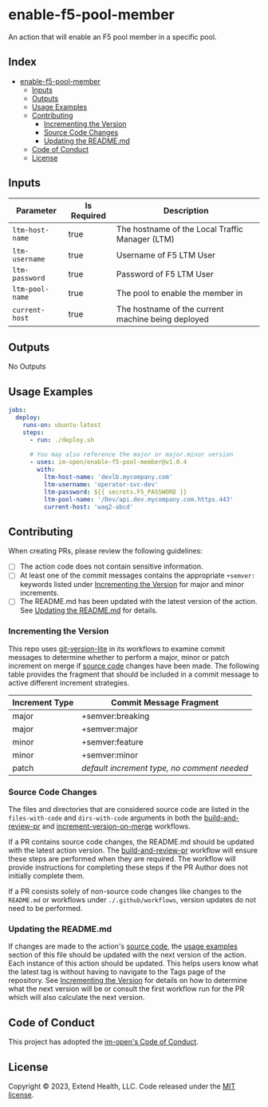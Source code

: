 # enable-f5-pool-member

An action that will enable an F5 pool member in a specific pool.

## Index <!-- omit in toc -->

- [enable-f5-pool-member](#enable-f5-pool-member)
  - [Inputs](#inputs)
  - [Outputs](#outputs)
  - [Usage Examples](#usage-examples)
  - [Contributing](#contributing)
    - [Incrementing the Version](#incrementing-the-version)
    - [Source Code Changes](#source-code-changes)
    - [Updating the README.md](#updating-the-readmemd)
  - [Code of Conduct](#code-of-conduct)
  - [License](#license)

## Inputs

| Parameter       | Is Required | Description                                        |
|-----------------|-------------|----------------------------------------------------|
| `ltm-host-name` | true        | The hostname of the Local Traffic Manager (LTM)    |
| `ltm-username`  | true        | Username of F5 LTM User                            |
| `ltm-password`  | true        | Password of F5 LTM User                            |
| `ltm-pool-name` | true        | The pool to enable the member in                   |
| `current-host`  | true        | The hostname of the current machine being deployed |

## Outputs

No Outputs

## Usage Examples

```yml
jobs:
  deploy:
    runs-on: ubuntu-latest
    steps:
      - run: ./deploy.sh 
      
      # You may also reference the major or major.minor version
      - uses: im-open/enable-f5-pool-member@v1.0.4
        with:
          ltm-host-name: 'devlb.mycompany.com'
          ltm-username: 'operator-svc-dev'
          ltm-password: ${{ secrets.F5_PASSWORD }}
          ltm-pool-name: '/Dev/api.dev.mycompany.com.https.443'
          current-host: 'waq2-abcd'
```

## Contributing

When creating PRs, please review the following guidelines:

- [ ] The action code does not contain sensitive information.
- [ ] At least one of the commit messages contains the appropriate `+semver:` keywords listed under [Incrementing the Version] for major and minor increments.
- [ ] The README.md has been updated with the latest version of the action.  See [Updating the README.md] for details.

### Incrementing the Version

This repo uses [git-version-lite] in its workflows to examine commit messages to determine whether to perform a major, minor or patch increment on merge if [source code] changes have been made.  The following table provides the fragment that should be included in a commit message to active different increment strategies.

| Increment Type | Commit Message Fragment                     |
|----------------|---------------------------------------------|
| major          | +semver:breaking                            |
| major          | +semver:major                               |
| minor          | +semver:feature                             |
| minor          | +semver:minor                               |
| patch          | *default increment type, no comment needed* |

### Source Code Changes

The files and directories that are considered source code are listed in the `files-with-code` and `dirs-with-code` arguments in both the [build-and-review-pr] and [increment-version-on-merge] workflows.  

If a PR contains source code changes, the README.md should be updated with the latest action version.  The [build-and-review-pr] workflow will ensure these steps are performed when they are required.  The workflow will provide instructions for completing these steps if the PR Author does not initially complete them.

If a PR consists solely of non-source code changes like changes to the `README.md` or workflows under `./.github/workflows`, version updates do not need to be performed.

### Updating the README.md

If changes are made to the action's [source code], the [usage examples] section of this file should be updated with the next version of the action.  Each instance of this action should be updated.  This helps users know what the latest tag is without having to navigate to the Tags page of the repository.  See [Incrementing the Version] for details on how to determine what the next version will be or consult the first workflow run for the PR which will also calculate the next version.

## Code of Conduct

This project has adopted the [im-open's Code of Conduct](https://github.com/im-open/.github/blob/main/CODE_OF_CONDUCT.md).

## License

Copyright &copy; 2023, Extend Health, LLC. Code released under the [MIT license](LICENSE).

<!-- Links -->
[Incrementing the Version]: #incrementing-the-version
[Updating the README.md]: #updating-the-readmemd
[source code]: #source-code-changes
[usage examples]: #usage-examples
[build-and-review-pr]: ./.github/workflows/build-and-review-pr.yml
[increment-version-on-merge]: ./.github/workflows/increment-version-on-merge.yml
[git-version-lite]: https://github.com/im-open/git-version-lite
